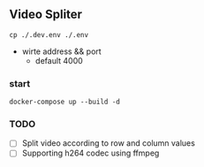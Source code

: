 ## Video Spliter

```
cp ./.dev.env ./.env
```

-   wirte address && port
    -   default 4000

### start

```
docker-compose up --build -d
```

### TODO

-   [ ] Split video according to row and column values
-   [ ] Supporting h264 codec using ffmpeg
